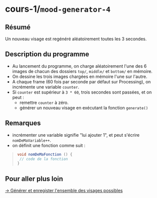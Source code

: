 # cours-1/`mood-generator-4`

## Résumé

Un nouveau visage est regénéré aléatoirement toutes les 3 secondes.

## Description du programme

- Au lancement du programme, on charge aléatoirement l'une des 6 images de chacun des dossiers `top/`, `middle/` et `bottom/` en mémoire.
- On dessine les trois images chargées en mémoire l'une sur l'autre.
- A chaque frame (60 fois par seconde par défaut sur Processing), on incrémente une variable `counter`.
- Si `counter` est supérieur à `3 * 60`, trois secondes sont passées, et on peut :
  - remettre `counter` à zéro.
  - générer un nouveau visage en exécutant la fonction `generate()`

## Remarques

- incrémenter une variable signifie "lui ajouter 1", et peut s'écrire `nomDeMaVariable++`.
- on définit une fonction comme suit :
>```java
>void nomDeMaFonction () {
>  // code de la fonction
>}
>```


## Pour aller plus loin

[→ Générer et enregister l'ensemble des visages possibles](../mood-generator-5)
